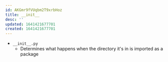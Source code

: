 ```yaml
---
id: AKGmr9fVUqbm2T9xrbHoz
title: __init__
desc: ''
updated: 1641421677701
created: 1641421677701
---
```


- `__init__.py`
  - Determines what happens when the directory it's in is imported as a package
